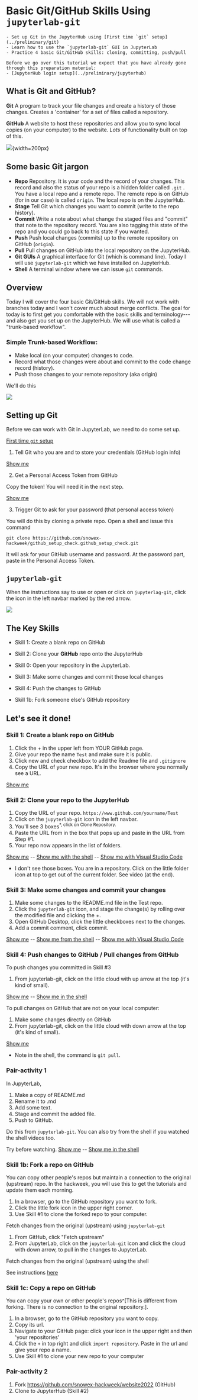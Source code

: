 # Basic Git/GitHub Skills Using `jupyterlab-git`

```{admonition} Learning Objectives
- Set up Git in the JupyterHub using [First time `git` setup](../preliminary/git)
- Learn how to use the `jupyterlab-git` GUI in JupyterLab
- Practice 4 basic Git/GitHub skills: cloning, committing, push/pull
```

```{important}
Before we go over this tutorial we expect that you have already gone through this preparation material:
- [JupyterHub login setup](../preliminary/jupyterhub)
```

## What is Git and GitHub?

**Git** A program to track your file changes and create a history of those changes. Creates a 'container' for a set of files called a repository.

**GitHub** A website to host these repositories and allow you to sync local copies (on your computer) to the website. *Lots* of functionality built on top of this.

![](../img/git-repo-structure.png){width=200px}

## Some basic Git jargon

* **Repo** Repository. It is your code and the record of your changes. This record and also the status of your repo is a hidden folder called `.git` . You have a local repo and a remote repo. The remote repo is on GitHub (for in our case) is called `origin`. The local repo is on the JupyterHub.
* **Stage** Tell Git which changes you want to commit (write to the repo history).
* **Commit** Write a note about what change the staged files and "commit" that note to the repository record. You are also tagging this state of the repo and you could go back to this state if you wanted.
* **Push** Push local changes (commits) up to the remote repository on GitHub (`origin`).
* **Pull** Pull changes on GitHub into the local repository on the JupyterHub.
* **Git GUIs** A graphical interface for Git (which is command line). Today I will use `jupyterlab-git` which we have installed on JupyterHub.
* **Shell** A terminal window where we can issue `git` commands.


## Overview

Today I will cover the four basic Git/GitHub skills. We will not work with branches today and I won't cover much about merge conflicts. The goal for today is to first get you comfortable with the basic skills and terminology---and also get you set up on the JupyterHub. We will use what is called a  "trunk-based workflow".

### Simple Trunk-based Workflow:

* Make local (on your computer) changes to code.
* Record what those changes were about and commit to the code change record (history).
* Push those changes to your remote repository (aka origin)

We'll do this

![](../img/git-linear-flow-2.png)

## Setting up Git

Before we can work with Git in JupyterLab, we need to do some set up.

[First time `git` setup](../preliminary/git)

1. Tell Git who you are and to store your credentials (GitHub login info)

[Show me](https://youtu.be/3CLuOCJMfK0)

2. Get a Personal Access Token from GitHub

Copy the token! You will need it in the next step.

[Show me](https://youtu.be/tkioJhF_gO8)

3. Trigger Git to ask for your password (that personal access token)

You will do this by cloning a private repo. Open a shell and issue this command

```shell
git clone https://github.com/snowex-hackweek/github_setup_check.github_setup_check.git
```

It will ask for your GitHub username and password. At the password part, paste in the Personal Access Token.


## `jupyterlab-git`

When the instructions say to use or open or click on `jupyterlag-git`, click the icon in the left navbar marked by the red arrow.

![](../img/jupyterlab-git.jpg)

## The Key Skills

* Skill 1: Create a blank repo on GitHub
* Skill 2: Clone your **GitHub** repo onto the JupyterHub
* Skill 0: Open your repository in the JupyterLab. 
* Skill 3: Make some changes and commit those local changes
* Skill 4: Push the changes to GitHub

* Skill 1b: Fork someone else's GitHub repository

## Let's see it done!

### Skill 1: Create a blank repo on GitHub

1. Click the + in the upper left from YOUR GitHub page.
2. Give your repo the name `Test` and make sure it is public.
3. Click new and check checkbox to add the Readme file and `.gitignore`
4. Copy the URL of your new repo. It's in the browser where you normally see a URL.

[Show me](https://youtu.be/1uV_7iGVu3o)

### Skill 2: Clone your repo to the JupyterHub

1. Copy the URL of your repo. `https://www.github.com/yourname/Test`
2. Click on the `jupyterlab-git` icon in the left navbar.
3. You'll see 3 boxes<sup>*</sub>, click on Clone Repository.
3. Paste the URL from  in the box that pops up and paste in the URL from Step #1.
4. Your repo now appears in the list of folders.

[Show me](https://youtu.be/7HDheHE05jc) -- [Show me with the shell](https://youtu.be/GpYycSpwYQk) -- [Show me with Visual Studio Code](https://youtu.be/aMPGKMRjl8A)

* I don't see those boxes. You are in a repository. Click on the little folder icon at top to get out of the current folder. See video (at the end).


### Skill 3: Make some changes and commit your changes

1. Make some changes to the README.md file in the Test repo. 
2. Click the `jupyterlab-git` icon, and stage the change(s) by rolling over the modified file and clicking the +.
2. Open GitHub Desktop, click the little checkboxes next to the changes.
3. Add a commit comment, click commit.

[Show me](https://youtu.be/2stgvvKer-k) -- [Show me from the shell](https://youtu.be/jXxWvjPYgDI) -- [Show me with Visual Studio Code](https://youtu.be/jMWvLk9iuFw)

### Skill 4: Push changes to GitHub / Pull changes from GitHub

To push changes you committed in Skill #3

1. From jupyterlab-git, click on the little cloud with up arrow at the top (it's kind of small).

[Show me](https://youtu.be/-D_Kk3ia36c) -- [Show me in the shell](https://youtu.be/XFdvHn_Q-1o)

To pull changes on GitHub that are not on your local computer:

1. Make some changes directly on GitHub
1. From jupyterlab-git, click on the little cloud with down arrow at the top (it's kind of small).

[Show me](https://youtu.be/XjsuaDHAAZg)

* Note in the shell, the command is `git pull`.

### Pair-activity 1

In JupyterLab,

1. Make a copy of README.md
2. Rename it to <youname>.md
3. Add some text.
4. Stage and commit the added file.
5. Push to GitHub.

Do this from `jupyterlab-git`. You can also try from the shell if you watched the shell videos too.

Try before watching. [Show me](https://youtu.be/ejmkkjWJ_Es) -- [Show me in the shell](https://youtu.be/tvmX41b5pTU)

### Skill 1b: Fork a repo on GitHub

You can copy other people's repos but maintain a connection to the original (upstream) repo. In the hackweek, you will use this to get the tutorials and update them each morning.

1. In a browser, go to the GitHub repository you want to fork.
2. Click the little fork icon in the upper right corner.
3. Use Skill #1 to clone the forked repo to your computer.

Fetch changes from the original (upstream) using `jupyterlab-git`

1. From GitHub, click "Fetch upstream"
2. From JupyterLab, click on the `jupyterlab-git` icon and click the cloud with down arrow, to pull in the changes to JupyterLab.

Fetch changes from the original (upstream) using the shell

See instructions [here](jupyter)


### Skill 1c: Copy a repo on GitHub

You can copy your own or other people's repos^[This is different from forking. There is no connection to the original repository.].

1. In a browser, go to the GitHub repository you want to copy.
2. Copy its url.
3. Navigate to your GitHub page: click your icon in the upper right and then 'your repositories'
4. Click the `+` in top right and click `import repository`. Paste in the url and give your repo a name.
5. Use Skill #1 to clone your new repo to your computer

### Pair-activity 2

1. Fork https://github.com/snowex-hackweek/website2022 (GitHub)
2. Clone to JupyterHub (Skill #2)



